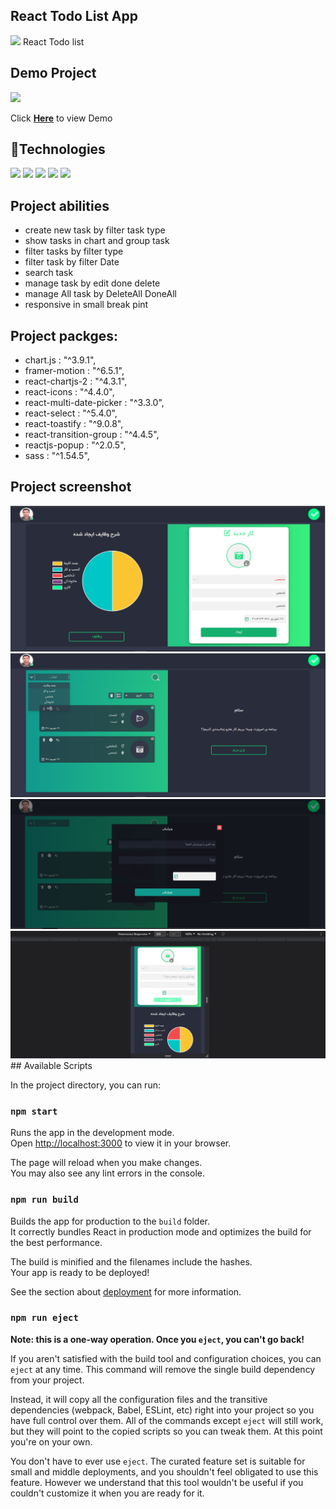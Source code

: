 ## React Todo List App

<img src="https://img.shields.io/badge/Todoist-E44332?style=for-the-badge&logo=todoist&logoColor=white">  React Todo list 

## Demo Project 
<img src="https://img.shields.io/badge/Netlify-00C7B7?style=for-the-badge&logo=netlify&logoColor=white"> <p>Click <a href="https://react-todos-overlay.netlify.app/"><Strong>Here</strong></a> to view Demo</p>

## :wrench:Technologies 
<img src="https://img.shields.io/badge/HTML5-E34F26?style=for-the-badge&logo=html5&logoColor=white"> <img src="https://img.shields.io/badge/CSS3-1572B6?style=for-the-badge&logo=css3&logoColor=white"> <img src="https://img.shields.io/badge/Sass-CC6699?style=for-the-badge&logo=sass&logoColor=white"> <img src="https://img.shields.io/badge/JavaScript-F7DF1E?style=for-the-badge&logo=javascript&logoColor=black">
<img src="https://img.shields.io/badge/React-20232A?style=for-the-badge&logo=react&logoColor=61DAFB">

## Project abilities

 * create new task by filter task type
 * show tasks in chart and group task
 * filter tasks by filter type
 * filter task by filter Date
 * search task 
 * manage task by edit done delete 
 * manage All task by DeleteAll DoneAll
 * responsive in small break pint
 
 ## Project packges:

* chart.js : "^3.9.1",
* framer-motion : "^6.5.1",
* react-chartjs-2 : "^4.3.1",
* react-icons : "^4.4.0",
* react-multi-date-picker : "^3.3.0",
* react-select : "^5.4.0",
* react-toastify : "^9.0.8",
* react-transition-group : "^4.4.5",
* reactjs-popup : "^2.0.5",
* sass : "^1.54.5",
 
## Project screenshot
<img src="https://github.com/Dariush-Bakhtvar/react-todos/blob/master/src/asset/Img/Screenshot%20(637).png">
<img src="https://github.com/Dariush-Bakhtvar/react-todos/blob/master/src/asset/Img/Screenshot%20(639).png">
<img src="https://github.com/Dariush-Bakhtvar/react-todos/blob/master/src/asset/Img/Screenshot%20(644).png">
<img src="https://github.com/Dariush-Bakhtvar/react-todos/blob/master/src/asset/Img/Screenshot%20(643).png">
## Available Scripts

In the project directory, you can run:

### `npm start`

Runs the app in the development mode.\
Open [http://localhost:3000](http://localhost:3000) to view it in your browser.

The page will reload when you make changes.\
You may also see any lint errors in the console.


### `npm run build`

Builds the app for production to the `build` folder.\
It correctly bundles React in production mode and optimizes the build for the best performance.

The build is minified and the filenames include the hashes.\
Your app is ready to be deployed!

See the section about [deployment](https://facebook.github.io/create-react-app/docs/deployment) for more information.

### `npm run eject`

**Note: this is a one-way operation. Once you `eject`, you can't go back!**

If you aren't satisfied with the build tool and configuration choices, you can `eject` at any time. This command will remove the single build dependency from your project.

Instead, it will copy all the configuration files and the transitive dependencies (webpack, Babel, ESLint, etc) right into your project so you have full control over them. All of the commands except `eject` will still work, but they will point to the copied scripts so you can tweak them. At this point you're on your own.

You don't have to ever use `eject`. The curated feature set is suitable for small and middle deployments, and you shouldn't feel obligated to use this feature. However we understand that this tool wouldn't be useful if you couldn't customize it when you are ready for it.

 
